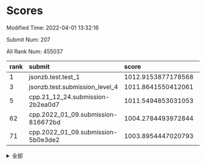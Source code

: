# Scores

Modified Time: 2022-04-01 13:32:16

Submit Num: 207

All Rank Num: 455037

| rank |               submit               |       score        |       sigma        | pk_num |
| :--- | :--------------------------------- | :----------------- | :----------------- | :----- |
| 1    | jsonzb.test.test_1                 | 1012.9153877178568 | 0.8005446966775588 | 8790   |
| 3    | jsonzb.test.submission_level_4     | 1011.8641550412061 | 0.7799513984093417 | 8796   |
| 5    | cpp.21_12_24.submission-2b2ea0d7   | 1011.5494853031053 | 0.7811039735359173 | 8793   |
| 62   | cpp.2022_01_09.submission-816672bd | 1004.2784493972844 | 0.7271023851621269 | 8790   |
| 71   | cpp.2022_01_09.submission-5b0e3de2 | 1003.8954447020793 | 0.7143130247449532 | 8794   |


<details>
<summary>全部</summary>

| rank |                 submit                 |       score        |       sigma        | pk_num |
| :--- | :------------------------------------- | :----------------- | :----------------- | :----- |
| 1    | jsonzb.test.test_1                     | 1012.9153877178568 | 0.8005446966775588 | 8790   |
| 2    | gobigger.level_3.submission_level_3_26 | 1011.896421965289  | 0.8027127218539035 | 8793   |
| 3    | jsonzb.test.submission_level_4         | 1011.8641550412061 | 0.7799513984093417 | 8796   |
| 4    | gobigger.level_3.submission_level_3_36 | 1011.8200890380186 | 0.7914207743527885 | 8794   |
| 5    | cpp.21_12_24.submission-2b2ea0d7       | 1011.5494853031053 | 0.7811039735359173 | 8793   |
| 6    | gobigger.level_3.submission_level_3_13 | 1011.469885485366  | 0.7619468431548165 | 8791   |
| 7    | gobigger.level_3.submission_level_3_16 | 1011.4548994451543 | 0.7819603130383711 | 8794   |
| 8    | gobigger.level_3.submission_level_3_11 | 1011.350777669041  | 0.7815256104561512 | 8792   |
| 9    | gobigger.level_3.submission_level_3_0  | 1011.2434326707345 | 0.7773389525718098 | 8794   |
| 10   | gobigger.level_3.submission_level_3_39 | 1011.0919131940609 | 0.7744109107542924 | 8796   |
| 11   | gobigger.level_3.submission_level_3_47 | 1011.0240909316246 | 0.7718088520807938 | 8792   |
| 12   | gobigger.level_3.submission_level_3_45 | 1011.0021284574768 | 0.7599631466467608 | 8790   |
| 13   | gobigger.level_3.submission_level_3_41 | 1010.961000154772  | 0.7734496902350045 | 8797   |
| 14   | gobigger.level_3.submission_level_3_35 | 1010.719928880723  | 0.7469559585274677 | 8793   |
| 15   | gobigger.level_3.submission_level_3_20 | 1010.6632471330564 | 0.7519251332782829 | 8794   |
| 16   | gobigger.level_3.submission_level_3_48 | 1010.6394335526401 | 0.7582734642960877 | 8794   |
| 17   | gobigger.level_3.submission_level_3_9  | 1010.6096662821573 | 0.7612225076280518 | 8795   |
| 18   | gobigger.level_3.submission_level_3_19 | 1010.5179054636677 | 0.7529950289400329 | 8791   |
| 19   | gobigger.level_3.submission_level_3_23 | 1010.5036529235731 | 0.7689134946995596 | 8796   |
| 20   | gobigger.level_3.submission_level_3_6  | 1010.4557588857919 | 0.760793220182626  | 8790   |
| 21   | gobigger.level_3.submission_level_3_43 | 1010.3582844211046 | 0.7750987868525876 | 8795   |
| 22   | gobigger.level_3.submission_level_3_18 | 1010.3180290979255 | 0.7648253030657455 | 8791   |
| 23   | gobigger.level_3.submission_level_3_12 | 1010.239733650144  | 0.7722195728810661 | 8792   |
| 24   | gobigger.level_3.submission_level_3_38 | 1010.2350729338019 | 0.7433408284866165 | 8793   |
| 25   | gobigger.level_3.submission_level_3_8  | 1010.1782260862897 | 0.7473010184917545 | 8796   |
| 26   | gobigger.level_3.submission_level_3_30 | 1010.1490994878116 | 0.7535596616315818 | 8792   |
| 27   | gobigger.level_3.submission_level_3_1  | 1010.103871441667  | 0.7908545734355631 | 8792   |
| 28   | gobigger.level_3.submission_level_3_2  | 1010.0948610027738 | 0.756601107810564  | 8791   |
| 29   | gobigger.level_3.submission_level_3_22 | 1010.0737651286346 | 0.7564419728014491 | 8799   |
| 30   | gobigger.level_3.submission_level_3_7  | 1010.0614773633132 | 0.7544001199195812 | 8793   |
| 31   | gobigger.level_3.submission_level_3_31 | 1010.0595838522845 | 0.7524135522410393 | 8796   |
| 32   | gobigger.level_3.submission_level_3_27 | 1009.9891917292414 | 0.7454345376532688 | 8787   |
| 33   | gobigger.level_3.submission_level_3_37 | 1009.9422354247499 | 0.7672783236226021 | 8793   |
| 34   | gobigger.level_3.submission_level_3_46 | 1009.9061983392041 | 0.7512904113128478 | 8792   |
| 35   | gobigger.level_3.submission_level_3_40 | 1009.8607648610945 | 0.7513504407123074 | 8797   |
| 36   | gobigger.level_3.submission_level_3_32 | 1009.8264456088115 | 0.7487506030046606 | 8798   |
| 37   | gobigger.level_3.submission_level_3_28 | 1009.7832137850452 | 0.7713237377823187 | 8798   |
| 38   | gobigger.level_3.submission_level_3_14 | 1009.775823398336  | 0.7484103496031688 | 8788   |
| 39   | gobigger.level_3.submission_level_3_21 | 1009.7001186478075 | 0.7389095525558954 | 8790   |
| 40   | gobigger.level_3.submission_level_3_49 | 1009.6729665623538 | 0.7295845122000918 | 8788   |
| 41   | gobigger.level_3.submission_level_3_3  | 1009.6631312611961 | 0.7553977426945955 | 8792   |
| 42   | gobigger.level_3.submission_level_3_5  | 1009.5197223610144 | 0.7635926121634117 | 8793   |
| 43   | gobigger.level_3.submission_level_3_10 | 1009.4434184823925 | 0.758044248885593  | 8795   |
| 44   | gobigger.level_3.submission_level_3_25 | 1009.3963221529709 | 0.7473159884023198 | 8790   |
| 45   | gobigger.level_3.submission_level_3_29 | 1009.3847162761159 | 0.7531007987061467 | 8789   |
| 46   | gobigger.level_3.submission_level_3_4  | 1009.3298497616662 | 0.7421526185307584 | 8793   |
| 47   | gobigger.level_3.submission_level_3_17 | 1009.259865826692  | 0.7490456708573913 | 8789   |
| 48   | gobigger.level_3.submission_level_3_44 | 1009.2396971767231 | 0.7641019240402881 | 8794   |
| 49   | gobigger.level_3.submission_level_3_15 | 1009.194986742357  | 0.7396794103225489 | 8789   |
| 50   | gobigger.level_3.submission_level_3_24 | 1009.1689302296859 | 0.7410889924896892 | 8790   |
| 51   | gobigger.level_3.submission_level_3_34 | 1008.4628031705809 | 0.7291974938463629 | 8797   |
| 52   | gobigger.level_3.submission_level_3_33 | 1008.331654728578  | 0.7484998576329697 | 8792   |
| 53   | gobigger.level_3.submission_level_3_42 | 1007.4439889927967 | 0.7599261553325445 | 8794   |
| 54   | gobigger.level_1.submission_level_1_38 | 1005.2775237336914 | 0.7318008135173057 | 8791   |
| 55   | gobigger.level_1.submission_level_1_0  | 1005.0785798522103 | 0.7197510721828407 | 8793   |
| 56   | gobigger.level_1.submission_level_1_32 | 1004.7524348297308 | 0.722807060858764  | 8791   |
| 57   | gobigger.level_1.submission_level_1_34 | 1004.6590657743147 | 0.7176025311898409 | 8794   |
| 58   | gobigger.level_1.submission_level_1_36 | 1004.383966552452  | 0.71274043692362   | 8793   |
| 59   | gobigger.level_1.submission_level_1_26 | 1004.3665983264958 | 0.7149771532732104 | 8794   |
| 60   | gobigger.level_1.submission_level_1_1  | 1004.3551700603324 | 0.7217285843121924 | 8797   |
| 61   | gobigger.level_1.submission_level_1_35 | 1004.3318740904463 | 0.7143739344750788 | 8793   |
| 62   | cpp.2022_01_09.submission-816672bd     | 1004.2784493972844 | 0.7271023851621269 | 8790   |
| 63   | gobigger.level_1.submission_level_1_28 | 1004.2554451071444 | 0.7209017254861104 | 8791   |
| 64   | gobigger.level_1.submission_level_1_41 | 1004.1701856082246 | 0.7170116902937899 | 8789   |
| 65   | gobigger.level_1.submission_level_1_7  | 1004.1004389721288 | 0.7116613896688706 | 8794   |
| 66   | gobigger.level_1.submission_level_1_47 | 1004.0633664047924 | 0.7379847962316386 | 8797   |
| 67   | gobigger.level_1.submission_level_1_8  | 1004.036292517527  | 0.7230024860567085 | 8797   |
| 68   | gobigger.level_1.submission_level_1_48 | 1003.9609413519813 | 0.7070466732228997 | 8793   |
| 69   | gobigger.level_1.submission_level_1_2  | 1003.9570041909803 | 0.7199101237478961 | 8796   |
| 70   | gobigger.level_1.submission_level_1_30 | 1003.9420476712805 | 0.7126624987350634 | 8790   |
| 71   | cpp.2022_01_09.submission-5b0e3de2     | 1003.8954447020793 | 0.7143130247449532 | 8794   |
| 72   | gobigger.level_1.submission_level_1_49 | 1003.8780212484332 | 0.7268541528839774 | 8791   |
| 73   | gobigger.level_1.submission_level_1_42 | 1003.7647295902805 | 0.7197726101325217 | 8795   |
| 74   | gobigger.level_1.submission_level_1_13 | 1003.7623847907263 | 0.7040735649706625 | 8791   |
| 75   | gobigger.level_1.submission_level_1_29 | 1003.7011657100619 | 0.7146202087615572 | 8799   |
| 76   | gobigger.level_1.submission_level_1_46 | 1003.6789505051468 | 0.7094132279687736 | 8794   |
| 77   | gobigger.level_1.submission_level_1_21 | 1003.6729387470957 | 0.7257559453819215 | 8798   |
| 78   | gobigger.level_1.submission_level_1_15 | 1003.6344260116314 | 0.703279972269279  | 8793   |
| 79   | gobigger.level_1.submission_level_1_43 | 1003.5384266470412 | 0.7205756499799366 | 8798   |
| 80   | gobigger.level_1.submission_level_1_40 | 1003.5264519583326 | 0.7204527756122141 | 8796   |
| 81   | gobigger.level_1.submission_level_1_24 | 1003.4753521749591 | 0.7259110912457358 | 8801   |
| 82   | gobigger.level_1.submission_level_1_5  | 1003.4656947959213 | 0.7238941926778817 | 8791   |
| 83   | gobigger.level_1.submission_level_1_17 | 1003.4138269537058 | 0.7276911057238528 | 8791   |
| 84   | gobigger.level_1.submission_level_1_20 | 1003.3844605545376 | 0.7112801051439741 | 8793   |
| 85   | gobigger.level_1.submission_level_1_22 | 1003.3250096175658 | 0.728046242924966  | 8793   |
| 86   | gobigger.level_1.submission_level_1_27 | 1003.3158571604038 | 0.7124612757621106 | 8791   |
| 87   | gobigger.level_1.submission_level_1_9  | 1003.3029852250012 | 0.7062649222439662 | 8788   |
| 88   | gobigger.level_1.submission_level_1_18 | 1003.2646929540963 | 0.7242205976162281 | 8792   |
| 89   | gobigger.level_1.submission_level_1_37 | 1003.1630256746085 | 0.7290143158191239 | 8790   |
| 90   | gobigger.level_1.submission_level_1_31 | 1003.0427696807621 | 0.7172881614086386 | 8793   |
| 91   | gobigger.level_1.submission_level_1_16 | 1003.0383671328098 | 0.7136822386463397 | 8791   |
| 92   | gobigger.level_1.submission_level_1_25 | 1003.0368126768997 | 0.7182351901562752 | 8792   |
| 93   | gobigger.level_1.submission_level_1_44 | 1002.748792240862  | 0.7167006119424387 | 8792   |
| 94   | gobigger.level_1.submission_level_1_3  | 1002.7455406042948 | 0.7149835261270473 | 8793   |
| 95   | gobigger.level_1.submission_level_1_23 | 1002.6174617194441 | 0.7066400072216618 | 8796   |
| 96   | gobigger.level_1.submission_level_1_33 | 1002.5649523446739 | 0.7247625097003201 | 8797   |
| 97   | gobigger.level_1.submission_level_1_14 | 1002.4302970437759 | 0.7097754917988331 | 8785   |
| 98   | gobigger.level_1.submission_level_1_10 | 1002.3728703422772 | 0.7091097714231824 | 8796   |
| 99   | gobigger.level_1.submission_level_1_6  | 1002.287084895773  | 0.7198678292976332 | 8790   |
| 100  | gobigger.level_1.submission_level_1_4  | 1002.2597659850575 | 0.7164407075539955 | 8790   |
| 101  | gobigger.level_1.submission_level_1_39 | 1002.2181365062968 | 0.7214135497380634 | 8787   |
| 102  | gobigger.level_1.submission_level_1_45 | 1002.0696658615451 | 0.7107697704870689 | 8800   |
| 103  | gobigger.level_1.submission_level_1_12 | 1001.8836012555336 | 0.7175051789331399 | 8797   |
| 104  | gobigger.level_1.submission_level_1_11 | 1001.8234030473212 | 0.7096294024583081 | 8792   |
| 105  | gobigger.level_1.submission_level_1_19 | 1001.4190354679323 | 0.7170025585920845 | 8792   |
| 106  | gobigger.random.submission_random_47   | 997.0946187951607  | 0.7044161771308443 | 8800   |
| 107  | gobigger.random.submission_random_35   | 997.0464702580848  | 0.6979968843161187 | 8794   |
| 108  | gobigger.random.submission_random_22   | 996.8985955107242  | 0.7060546468613357 | 8793   |
| 109  | gobigger.random.submission_random_7    | 996.8494417988984  | 0.7103218250841689 | 8789   |
| 110  | gobigger.random.submission_random_19   | 996.7680897001808  | 0.7095488529150121 | 8794   |
| 111  | gobigger.random.submission_random_31   | 996.6787600023375  | 0.7101889887739192 | 8801   |
| 112  | gobigger.random.submission_random_25   | 996.5238905238538  | 0.7248677658433925 | 8795   |
| 113  | gobigger.random.submission_random_38   | 996.5204373399553  | 0.7044509283404623 | 8792   |
| 114  | gobigger.random.submission_random_32   | 996.4956596460452  | 0.7169263853579119 | 8787   |
| 115  | gobigger.random.submission_random_13   | 996.4802593017414  | 0.7126983379569296 | 8789   |
| 116  | gobigger.random.submission_random_1    | 996.4673681690304  | 0.7062181056476029 | 8797   |
| 117  | gobigger.random.submission_random_26   | 996.4661038011952  | 0.6944972684438108 | 8790   |
| 118  | gobigger.random.submission_random_6    | 996.3970391351322  | 0.7074409724694053 | 8793   |
| 119  | gobigger.random.submission_random_18   | 996.2058358784066  | 0.7001702715285212 | 8788   |
| 120  | gobigger.random.submission_random_36   | 996.2023986216052  | 0.7058578769580868 | 8789   |
| 121  | gobigger.random.submission_random_46   | 996.1946120792202  | 0.7120049417730117 | 8792   |
| 122  | gobigger.random.submission_random_0    | 996.1930401991665  | 0.7129127473057612 | 8795   |
| 123  | gobigger.random.submission_random_39   | 996.1605779938221  | 0.7116215538058606 | 8794   |
| 124  | gobigger.random.submission_random_29   | 996.1398564471901  | 0.7182170005513256 | 8793   |
| 125  | gobigger.random.submission_random_27   | 996.109745778179   | 0.7064991283083968 | 8788   |
| 126  | gobigger.random.submission_random_4    | 996.1013389561507  | 0.6950825061004823 | 8794   |
| 127  | gobigger.random.submission_random_49   | 996.0990319309602  | 0.6949239242304662 | 8795   |
| 128  | gobigger.random.submission_random_11   | 996.0543943983813  | 0.7139901097526883 | 8798   |
| 129  | gobigger.random.submission_random_10   | 996.0379858078526  | 0.734342164415337  | 8793   |
| 130  | gobigger.random.submission_random_5    | 995.9947789653642  | 0.7184870895040735 | 8794   |
| 131  | gobigger.random.submission_random_40   | 995.9781508723494  | 0.7278112325279219 | 8793   |
| 132  | gobigger.random.submission_random_16   | 995.8757482297758  | 0.7185412826397488 | 8796   |
| 133  | gobigger.random.submission_random_34   | 995.856848228788   | 0.7084685477228413 | 8796   |
| 134  | gobigger.random.submission_random_28   | 995.776709517542   | 0.7150034202047751 | 8795   |
| 135  | gobigger.random.submission_random_21   | 995.7744719556862  | 0.7119555425139374 | 8794   |
| 136  | gobigger.random.submission_random_48   | 995.76261467435    | 0.7157945173007139 | 8795   |
| 137  | gobigger.random.submission_random_17   | 995.7466042651405  | 0.71443867610006   | 8789   |
| 138  | gobigger.random.submission_random_43   | 995.7073290393159  | 0.7136588261783219 | 8789   |
| 139  | gobigger.random.submission_random_9    | 995.6815676226752  | 0.7181533576950861 | 8791   |
| 140  | gobigger.random.submission_random_37   | 995.6757670554229  | 0.6944591532122778 | 8789   |
| 141  | gobigger.random.submission_random_15   | 995.6536685210626  | 0.7051211758031692 | 8788   |
| 142  | gobigger.random.submission_random_44   | 995.6487027674161  | 0.6915618916218691 | 8791   |
| 143  | gobigger.random.submission_random_42   | 995.6358466070527  | 0.7162668747053171 | 8791   |
| 144  | gobigger.random.submission_random_30   | 995.623302061338   | 0.7128930251373641 | 8793   |
| 145  | gobigger.random.submission_random_45   | 995.584315271078   | 0.7244878661939338 | 8794   |
| 146  | gobigger.random.submission_random_8    | 995.5520217111617  | 0.718904576997445  | 8794   |
| 147  | gobigger.random.submission_random_23   | 995.5307786045712  | 0.7127958329317431 | 8797   |
| 148  | gobigger.random.submission_random_2    | 995.4058122504254  | 0.7098907111405302 | 8791   |
| 149  | gobigger.random.submission_random_3    | 995.3857537779642  | 0.7287595092201142 | 8788   |
| 150  | gobigger.random.submission_random_12   | 995.3420620821838  | 0.7033660908128262 | 8792   |
| 151  | gobigger.random.submission_random_20   | 995.2407443158489  | 0.7189511091526978 | 8791   |
| 152  | gobigger.random.submission_random_41   | 995.194808566266   | 0.7127363655233866 | 8792   |
| 153  | gobigger.random.submission_random_33   | 994.9815920054313  | 0.709360271305624  | 8793   |
| 154  | gobigger.random.submission_random_24   | 994.8151080387049  | 0.7157264499375924 | 8788   |
| 155  | gobigger.random.submission_random_14   | 994.7953339390732  | 0.7147228161351109 | 8794   |
| 156  | gobigger.level_2.submission_level_2_48 | 994.1564184989237  | 0.7294318710183479 | 8793   |
| 157  | gobigger.level_2.submission_level_2_39 | 993.9349380315202  | 0.7265664022079185 | 8788   |
| 158  | gobigger.level_2.submission_level_2_44 | 993.5839529297173  | 0.7270904238349408 | 8796   |
| 159  | gobigger.level_2.submission_level_2_6  | 993.3948028795305  | 0.7358623291568037 | 8791   |
| 160  | gobigger.level_2.submission_level_2_31 | 993.2360552440357  | 0.7164554785392763 | 8794   |
| 161  | gobigger.level_2.submission_level_2_35 | 993.2049888328509  | 0.7407519232189139 | 8789   |
| 162  | gobigger.level_2.submission_level_2_3  | 993.0766311281291  | 0.7367410644317615 | 8797   |
| 163  | gobigger.level_2.submission_level_2_7  | 993.0152897315077  | 0.7303170508675539 | 8795   |
| 164  | gobigger.level_2.submission_level_2_27 | 992.8999248024418  | 0.7406321660695314 | 8795   |
| 165  | gobigger.level_2.submission_level_2_2  | 992.823145818133   | 0.7177864289061998 | 8798   |
| 166  | gobigger.level_2.submission_level_2_47 | 992.7359724934852  | 0.7388068060376035 | 8795   |
| 167  | gobigger.level_2.submission_level_2_20 | 992.7318909522273  | 0.7191714533156246 | 8785   |
| 168  | gobigger.level_2.submission_level_2_40 | 992.7107432291739  | 0.7181028783106778 | 8793   |
| 169  | gobigger.level_2.submission_level_2_36 | 992.5776069922874  | 0.7253998689757354 | 8792   |
| 170  | gobigger.level_2.submission_level_2_24 | 992.556210685436   | 0.7538143316177434 | 8795   |
| 171  | gobigger.level_2.submission_level_2_41 | 992.4314708649091  | 0.736349337390198  | 8793   |
| 172  | gobigger.level_2.submission_level_2_34 | 992.4012496669492  | 0.7477669104283051 | 8791   |
| 173  | gobigger.level_2.submission_level_2_14 | 992.3398028122667  | 0.7500939436651365 | 8797   |
| 174  | gobigger.level_2.submission_level_2_18 | 992.1883218444485  | 0.7372226189120458 | 8801   |
| 175  | gobigger.level_2.submission_level_2_22 | 992.1717787379704  | 0.749362691047293  | 8793   |
| 176  | gobigger.level_2.submission_level_2_10 | 992.1635777110621  | 0.7426999373074825 | 8795   |
| 177  | gobigger.level_2.submission_level_2_42 | 992.128279939477   | 0.7347996276386972 | 8797   |
| 178  | gobigger.level_2.submission_level_2_33 | 992.1271823298279  | 0.7546366012570901 | 8795   |
| 179  | gobigger.level_2.submission_level_2_43 | 992.1086307226574  | 0.7440621893181274 | 8794   |
| 180  | gobigger.level_2.submission_level_2_21 | 992.0909362658307  | 0.7386046514150397 | 8792   |
| 181  | gobigger.level_2.submission_level_2_5  | 992.0136692483635  | 0.7255735717476345 | 8790   |
| 182  | gobigger.level_2.submission_level_2_16 | 991.9864115554279  | 0.7443420355000281 | 8793   |
| 183  | gobigger.level_2.submission_level_2_32 | 991.9557280231472  | 0.7602141016887963 | 8791   |
| 184  | gobigger.level_2.submission_level_2_30 | 991.8754482114358  | 0.7394218923527872 | 8796   |
| 185  | gobigger.level_2.submission_level_2_37 | 991.8142285107648  | 0.7599413822084841 | 8794   |
| 186  | gobigger.level_2.submission_level_2_23 | 991.8012188629841  | 0.7420419078332419 | 8796   |
| 187  | gobigger.level_2.submission_level_2_29 | 991.79797023349    | 0.7619610368076882 | 8789   |
| 188  | gobigger.level_2.submission_level_2_13 | 991.6940117780932  | 0.7317222720613572 | 8793   |
| 189  | gobigger.level_2.submission_level_2_45 | 991.6448192243153  | 0.7506007740691498 | 8794   |
| 190  | gobigger.level_2.submission_level_2_46 | 991.6142201445713  | 0.7507466698266351 | 8793   |
| 191  | gobigger.level_2.submission_level_2_26 | 991.6124455707171  | 0.7602661726498696 | 8797   |
| 192  | gobigger.level_2.submission_level_2_25 | 991.5804108835084  | 0.7549566029489287 | 8788   |
| 193  | gobigger.level_2.submission_level_2_38 | 991.5772954224658  | 0.7310810694690741 | 8793   |
| 194  | gobigger.level_2.submission_level_2_19 | 991.5345882660131  | 0.7610884126978036 | 8793   |
| 195  | gobigger.level_2.submission_level_2_11 | 991.3647448479438  | 0.7404755351142932 | 8795   |
| 196  | gobigger.level_2.submission_level_2_8  | 991.3208294084674  | 0.7445436326888739 | 8793   |
| 197  | gobigger.level_2.submission_level_2_17 | 991.1627861350297  | 0.7419693299053935 | 8795   |
| 198  | gobigger.level_2.submission_level_2_4  | 991.0120792154788  | 0.7633097076045235 | 8795   |
| 199  | gobigger.level_2.submission_level_2_1  | 990.9336905454411  | 0.7601985400267957 | 8790   |
| 200  | gobigger.level_2.submission_level_2_12 | 990.6994531697565  | 0.761456466086481  | 8790   |
| 201  | gobigger.level_2.submission_level_2_15 | 990.514014435446   | 0.7672038769530579 | 8789   |
| 202  | gobigger.level_2.submission_level_2_9  | 990.0440771273924  | 0.7537067388061401 | 8796   |
| 203  | gobigger.level_2.submission_level_2_0  | 990.0382135391208  | 0.7716555238608526 | 8793   |
| 204  | gobigger.level_2.submission_level_2_28 | 989.7796218724857  | 0.7622432592850493 | 8789   |
| 205  | gobigger.level_2.submission_level_2_49 | 989.7596089606423  | 0.7714452471410839 | 8790   |
| 206  | gobigger.none.submission_none_0        | 976.4350876599093  | 1.4048096219866282 | 8796   |
| 207  | gobigger.none.submission_none_1        | 974.8084934832216  | 1.6659497693227525 | 8797   |

</details>
